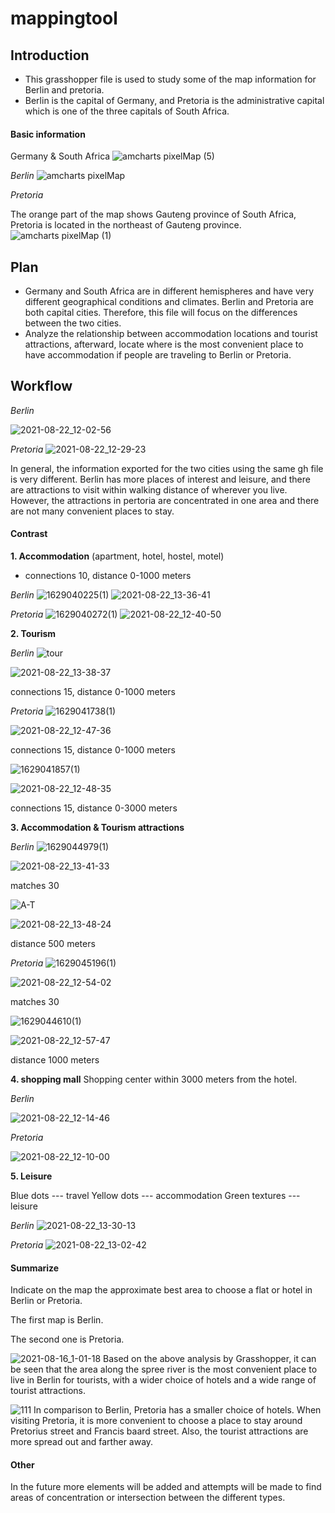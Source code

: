 # mappingtool


## Introduction 

- This grasshopper file is used to study some of the map information for Berlin and pretoria. 
- Berlin is the capital of Germany, and Pretoria is the administrative capital which is one of the three capitals of South Africa.


#### Basic information

Germany & South Africa
![amcharts pixelMap (5)](https://user-images.githubusercontent.com/88767205/129480930-621e11d3-d14b-4149-a996-5163c78c96bc.png)




*Berlin*
![amcharts pixelMap](https://user-images.githubusercontent.com/88767205/129479731-02daf052-8445-44a1-930d-ce4909aa5af8.png)

*Pretoria*

The orange part of the map shows Gauteng province of South Africa, Pretoria is located in the northeast of Gauteng province.
![amcharts pixelMap (1)](https://user-images.githubusercontent.com/88767205/129479724-2f14611d-9ecd-412b-be4c-c6898f112a1f.png)

## Plan 
- Germany and South Africa are in different hemispheres and have very different geographical conditions and climates. Berlin and Pretoria are both capital cities. Therefore, this file will focus on the differences between the two cities.
- Analyze the relationship between accommodation locations and tourist attractions, afterward, locate where is the most convenient place to have accommodation if people are traveling to Berlin or Pretoria.



## Workflow



*Berlin*

![2021-08-22_12-02-56](https://user-images.githubusercontent.com/88767205/130341744-7b1f8dee-d35a-492b-92f1-08a4d9a9fce4.jpg)

*Pretoria*
![2021-08-22_12-29-23](https://user-images.githubusercontent.com/88767205/130342360-e7414d1d-63fe-41eb-b57c-f8966985ed37.jpg)


In general, the information exported for the two cities using the same gh file is very different. Berlin has more places of interest and leisure, and there are attractions to visit within walking distance of wherever you live. However, the attractions in pertoria are concentrated in one area and there are not many convenient places to stay.




#### Contrast

**1. Accommodation** (apartment, hotel, hostel, motel)
- connections 10, distance 0-1000 meters

*Berlin*
![1629040225(1)](https://user-images.githubusercontent.com/88767205/129483414-b23e1f3d-fe8c-4124-815e-444a2dacb254.jpg)
![2021-08-22_13-36-41](https://user-images.githubusercontent.com/88767205/130343764-0f0dcbff-a1b6-48e4-a32c-4eff8a946575.jpg)


*Pretoria*
![1629040272(1)](https://user-images.githubusercontent.com/88767205/129483434-03af6ab4-60c0-4d71-902e-6833bbf40b27.jpg)
![2021-08-22_12-40-50](https://user-images.githubusercontent.com/88767205/130342558-aeca22b2-34dd-4861-97a8-09565d8ffea3.jpg)






**2. Tourism**

*Berlin*
![tour](https://user-images.githubusercontent.com/88767205/129483747-3dc62114-9025-49b0-ab26-b2be7edae3b0.jpg)

![2021-08-22_13-38-37](https://user-images.githubusercontent.com/88767205/130343810-54fd8277-3d6d-40ba-a523-7e5b8683674e.jpg)

connections 15, distance 0-1000 meters

*Pretoria*
![1629041738(1)](https://user-images.githubusercontent.com/88767205/129483967-69f84a73-072a-4b3d-9212-034df1bbbe2c.jpg)



![2021-08-22_12-47-36](https://user-images.githubusercontent.com/88767205/130342693-c84d1a79-b349-4456-81ea-644f488ea11b.jpg)

connections 15, distance 0-1000 meters



![1629041857(1)](https://user-images.githubusercontent.com/88767205/129484034-db9ab443-be25-4ae3-aba0-7066bffcd825.jpg)


![2021-08-22_12-48-35](https://user-images.githubusercontent.com/88767205/130342699-b8c6a441-ee2c-48d0-b3bb-e7250a7f9185.jpg)

connections 15, distance 0-3000 meters



**3. Accommodation & Tourism attractions**

*Berlin*
![1629044979(1)](https://user-images.githubusercontent.com/88767205/129485496-ecc8e09b-e9c0-4f93-829b-dade4219659f.jpg)

![2021-08-22_13-41-33](https://user-images.githubusercontent.com/88767205/130343963-fab1f624-2ab7-40ac-82b9-b7d6ec2f0226.jpg)


matches 30

![A-T](https://user-images.githubusercontent.com/88767205/129485111-35071426-b398-438a-a782-2a38be2f078e.jpg)

![2021-08-22_13-48-24](https://user-images.githubusercontent.com/88767205/130344045-6e789651-1b08-4716-b9a3-20b647f4f403.jpg)

distance 500 meters

*Pretoria*
![1629045196(1)](https://user-images.githubusercontent.com/88767205/129485569-d0ac340c-496d-4da1-a010-627c8f2405df.jpg)

![2021-08-22_12-54-02](https://user-images.githubusercontent.com/88767205/130342783-abf11f49-b47d-4362-8132-685404279a14.jpg)

matches 30

![1629044610(1)](https://user-images.githubusercontent.com/88767205/129485355-32ec24ea-2cb9-4084-8cc1-8d4abe10a2a4.jpg)

![2021-08-22_12-57-47](https://user-images.githubusercontent.com/88767205/130345788-0cee8406-707c-4a8b-a43f-2699d28ebe27.jpg)

distance 1000 meters


**4. shopping mall** 
Shopping center within 3000 meters from the hotel.


*Berlin*

![2021-08-22_12-14-46](https://user-images.githubusercontent.com/88767205/130341957-e68b8343-d1b3-426e-b59e-c248374fcffc.jpg)



*Pretoria*

![2021-08-22_12-10-00](https://user-images.githubusercontent.com/88767205/130341895-6ae5973e-af32-4308-8565-1ca0f26bbe9e.jpg)



**5. Leisure**

Blue dots --- travel
Yellow dots --- accommodation
Green textures --- leisure

*Berlin*
![2021-08-22_13-30-13](https://user-images.githubusercontent.com/88767205/130343608-ea28e2c6-1ec2-463d-920d-5fcc4628e46e.jpg)


*Pretoria*
![2021-08-22_13-02-42](https://user-images.githubusercontent.com/88767205/130343027-491c5da9-505f-45db-a824-0be85adabcf4.jpg)





#### Summarize
Indicate on the map the approximate best area to choose a flat or hotel in Berlin or Pretoria.

The first map is Berlin.

The second one is Pretoria.

![2021-08-16_1-01-18](https://user-images.githubusercontent.com/88767205/129486635-4e0e79e7-307f-40f8-ac90-5f2cf0e2b859.jpg)
Based on the above analysis by Grasshopper, it can be seen that the area along the spree river is the most convenient place to live in Berlin for tourists, with a wider choice of hotels and a wide range of tourist attractions. 


![111](https://user-images.githubusercontent.com/88767205/129486972-018b4f8c-d7b3-4b25-956a-7cd268e9eb8e.jpg)
In comparison to Berlin, Pretoria has a smaller choice of hotels. When visiting Pretoria, it is more convenient to choose a place to stay around Pretorius street and Francis baard street. Also, the tourist attractions are more spread out and farther away.


#### Other

In the future more elements will be added and attempts will be made to find areas of concentration or intersection between the different types.





























